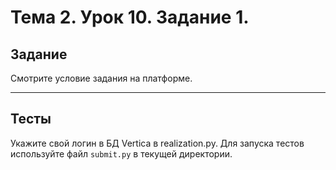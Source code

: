 # Тема 2. Урок 10. Задание 1. #

## Задание

Смотрите условие задания на платформе.

---

## Тесты

Укажите свой логин в БД Vertica в realization.py.
Для запуска тестов используйте файл `submit.py` в текущей директории.

